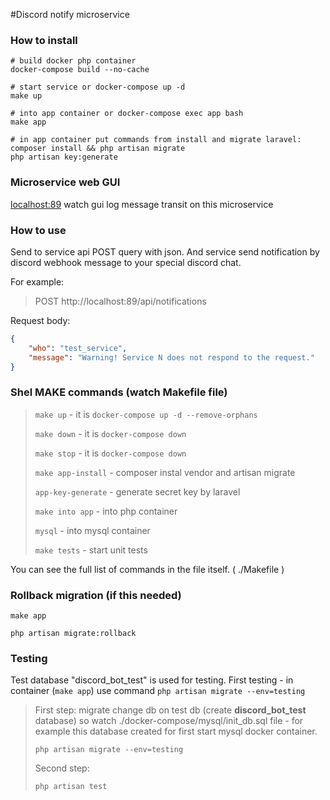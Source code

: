 #Discord notify microservice

### How to install
```shell script
# build docker php container
docker-compose build --no-cache

# start service or docker-compose up -d
make up   

# into app container or docker-compose exec app bash
make app

# in app container put commands from install and migrate laravel: 
composer install && php artisan migrate
php artisan key:generate
```

### Microservice web GUI 
<localhost:89> watch gui log message transit on this microservice  

### How to use

Send to service api POST query with json. And service send notification by discord webhook message to your special discord chat. 

For example:

> POST http://localhost:89/api/notifications

Request body:
```json
{
    "who": "test_service",
    "message": "Warning! Service N does not respond to the request."
}
```

### Shel MAKE commands (watch Makefile file)

> `make up` - it is `docker-compose up -d --remove-orphans`
> 
> `make down` - it is `docker-compose down`
> 
> `make stop` - it is `docker-compose down`
> 
> `make app-install` - composer instal vendor and artisan migrate
> 
> `app-key-generate` - generate secret key by laravel
> 
> `make into app` - into php container
> 
> `mysql` - into mysql container
> 
> `make tests` - start unit tests

You can see the full list of commands in the file itself. ( ./Makefile )



### Rollback migration (if this needed)
```shell script
make app

php artisan migrate:rollback
```


### Testing

Test database "discord_bot_test" is used for testing. First testing - in container (`make app`) use command `php artisan migrate --env=testing`

> First step: migrate change db on test db (create **discord_bot_test** database) so watch ./docker-compose/mysql/init_db.sql file - for example this database created for first start mysql docker container.
> 
> `php artisan migrate --env=testing`
> 
> Second step:
> 
> `php artisan test`
